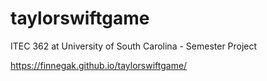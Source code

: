 # taylorswiftgame
ITEC 362 at University of South Carolina - Semester Project

https://finnegak.github.io/taylorswiftgame/